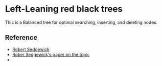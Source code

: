 # Left-Leaning red black trees

This is a Balanced tree for optimal searching, inserting, and deleting nodes.

## Reference
- [Robert Sedgewick](https://sedgewick.io/)
- [Rober Sedgewick's paper on the topic](https://sedgewick.io/wp-content/themes/sedgewick/papers/2008LLRB.pdf)
- 